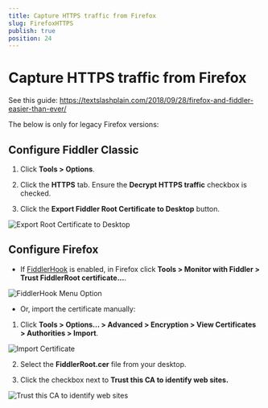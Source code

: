 ```yaml
---
title: Capture HTTPS traffic from Firefox
slug: FirefoxHTTPS
publish: true
position: 24
---
```


Capture HTTPS traffic from Firefox
==================================
See this guide: https://textslashplain.com/2018/09/28/firefox-and-fiddler-easier-than-ever/

The below is only for legacy Firefox versions:

Configure Fiddler Classic 
-----------------

 1. Click **Tools > Options**. 

 2. Click the **HTTPS** tab. Ensure the **Decrypt HTTPS traffic** checkbox is checked. 

 3. Click the **Export Fiddler Root Certificate to Desktop** button.
 
   ![Export Root Certificate to Desktop][3]

Configure Firefox
-----------------

+ If [FiddlerHook][1] is enabled, in Firefox click **Tools > Monitor with Fiddler > Trust FiddlerRoot certificate...**.

![FiddlerHook Menu Option][2]

+ Or, import the certificate manually:

 1. Click **Tools > Options... > Advanced > Encryption > View Certificates > Authorities > Import**. 

   ![Import Certificate][4]

 2. Select the **FiddlerRoot.cer** file from your desktop.

 3. Click the checkbox next to **Trust this CA to identify web sites.**

  ![Trust this CA to identify web sites][3]

[1]: ../../KnowledgeBase/FiddlerHook
[2]: ../../images/FirefoxHTTPS/TrustFiddlerRoot.png
[3]: ../../images/ConfigureBrowsers/ExportRootCertificateToDesktop.png
[4]: ../../images/ConfigureBrowsers/ImportCertificate.png
